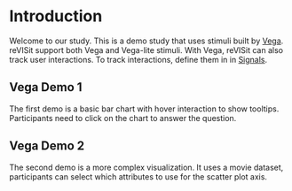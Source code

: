 # Introduction

Welcome to our study. This is a demo study that uses stimuli built by [Vega](https://vega.github.io/vega/). reVISit support both Vega and Vega-lite stimuli.
With Vega, reVISit can also track user interactions. To track interactions, define them in in [Signals](https://vega.github.io/vega/docs/signals/). 

## Vega Demo 1
The first demo is a basic bar chart with hover interaction to show tooltips. Participants need to click on the chart to answer the question.

## Vega Demo 2
The second demo is a more complex visualization. It uses a movie dataset, participants can select which attributes to use for the scatter plot axis.


